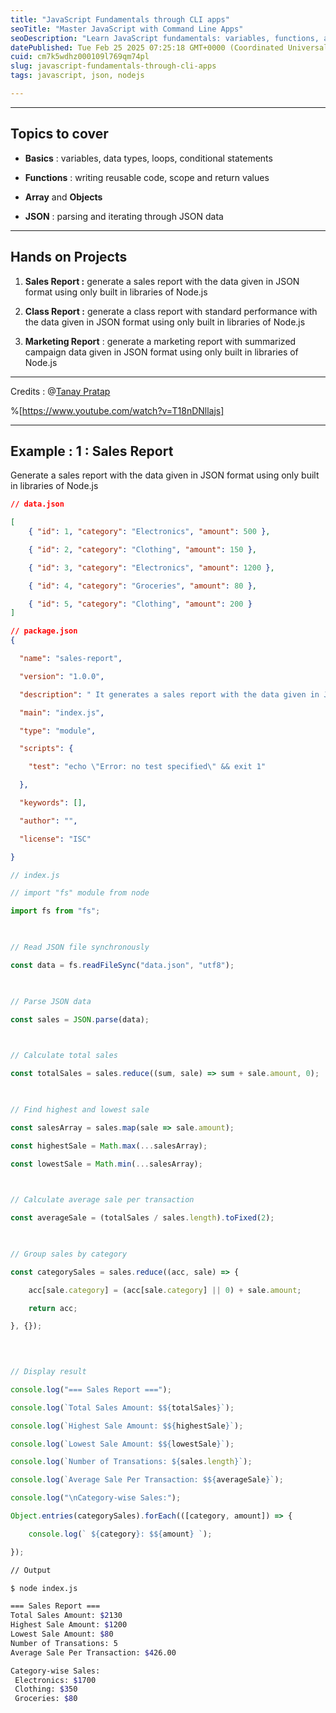 ```yaml
---
title: "JavaScript Fundamentals through CLI apps"
seoTitle: "Master JavaScript with Command Line Apps"
seoDescription: "Learn JavaScript fundamentals: variables, functions, arrays, objects, JSON. Build sales, class, marketing reports using Node.js CLI apps"
datePublished: Tue Feb 25 2025 07:25:18 GMT+0000 (Coordinated Universal Time)
cuid: cm7k5wdhz000109l769qm74pl
slug: javascript-fundamentals-through-cli-apps
tags: javascript, json, nodejs

---
```


---

## **Topics to cover**

* **Basics** : variables, data types, loops, conditional statements
    
* **Functions** : writing reusable code, scope and return values
    
* **Array** and **Objects**
    
* **JSON** : parsing and iterating through JSON data
    

---

## **Hands on Projects**

1. **Sales Report :** generate a sales report with the data given in JSON format using only built in libraries of Node.js
    
2. **Class Report :** generate a class report with standard performance with the data given in JSON format using only built in libraries of Node.js
    
3. **Marketing Report** : generate a marketing report with summarized campaign data given in JSON format using only built in libraries of Node.js
    

---

Credits : @[Tanay Pratap](@tanaypratap)

%[https://www.youtube.com/watch?v=T18nDNllajs] 

---

## Example : 1 : Sales Report

Generate a sales report with the data given in JSON format using only built in libraries of Node.js

```json
// data.json

[
    { "id": 1, "category": "Electronics", "amount": 500 },

    { "id": 2, "category": "Clothing", "amount": 150 },

    { "id": 3, "category": "Electronics", "amount": 1200 },

    { "id": 4, "category": "Groceries", "amount": 80 },

    { "id": 5, "category": "Clothing", "amount": 200 }
]
```

```json
// package.json
{

  "name": "sales-report",

  "version": "1.0.0",

  "description": " It generates a sales report with the data given in JSON format using only built in libraries of Node.js",

  "main": "index.js",

  "type": "module",

  "scripts": {

    "test": "echo \"Error: no test specified\" && exit 1"

  },

  "keywords": [],

  "author": "",

  "license": "ISC"

}
```

```js
// index.js

// import "fs" module from node

import fs from "fs";

  

// Read JSON file synchronously

const data = fs.readFileSync("data.json", "utf8");

  

// Parse JSON data

const sales = JSON.parse(data);

  

// Calculate total sales

const totalSales = sales.reduce((sum, sale) => sum + sale.amount, 0);

  

// Find highest and lowest sale

const salesArray = sales.map(sale => sale.amount);

const highestSale = Math.max(...salesArray);

const lowestSale = Math.min(...salesArray);

  

// Calculate average sale per transaction

const averageSale = (totalSales / sales.length).toFixed(2);

  

// Group sales by category

const categorySales = sales.reduce((acc, sale) => {

    acc[sale.category] = (acc[sale.category] || 0) + sale.amount;

    return acc;

}, {});

  
  

// Display result

console.log("=== Sales Report ===");

console.log(`Total Sales Amount: $${totalSales}`);

console.log(`Highest Sale Amount: $${highestSale}`);

console.log(`Lowest Sale Amount: $${lowestSale}`);

console.log(`Number of Transations: ${sales.length}`);

console.log(`Average Sale Per Transaction: $${averageSale}`);

console.log("\nCategory-wise Sales:");

Object.entries(categorySales).forEach(([category, amount]) => {

    console.log(` ${category}: $${amount} `);

});
```

```bash
// Output 

$ node index.js

=== Sales Report ===
Total Sales Amount: $2130
Highest Sale Amount: $1200
Lowest Sale Amount: $80
Number of Transations: 5
Average Sale Per Transaction: $426.00

Category-wise Sales:
 Electronics: $1700 
 Clothing: $350 
 Groceries: $80
```